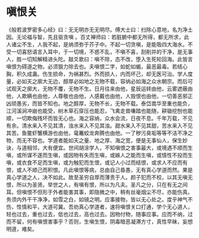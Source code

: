 # 嗔恨关

《般若波罗密多心经》曰：无无明亦无无明尽。傅大士曰：扫除心意地，名为净土因。无论福与智，先且驱贪嗔 。百丈禅师曰：若脏腑中都无所得，都无所求，此人诸尘不生，人我不起，是纳须弥于芥子中。不起一切贪嗔，是能吸四大海水。不受一切喜怒语言入耳中，于一切境，不惑不乱，不嗔不喜，刮削并的干净，是无事人，胜一切知解精进头陀。敲爻歌曰：嗔不除，态不改，堕入生死轮回海。此皆言嗔恨为碍道之物，必须狠力除去也。夫嗔恨二字，如蛇如蝎，最恶最毒。若结心胸，积久成蛊。伤生损命，为祸甚烈。外而损人，内而坏己，却无医可治。学人度量，必如天之廓大无边，醇厚必如地之无物不载，容纳必如海之众水朝宗。而后可试观天之廓大，无物不覆，无物不生。日月往来由他，星辰运转由他，云雾遮蔽由他，人欺瞒也由他，人尊敬也由他，人感戴也由他，人毁恨也由他，一切善恶邪正凶顽愚劣，而皆不知也。地之醇厚，无物不长，无物不载。泰岱嵩华至重也能负，江河溪涧冲崩也能受，树木草石穿压也能忍，飞禽走兽嗛踏也能随，耕锄挖刨也能顺，一切欺侮残坏而皆无心也。海之容纳，众水会流，日夜不息。千年万载，不见有余。清水来入不见其清，浊水来入不见其浊。甜水来入不见其甜，苦水来入不见其苦。鱼鳖虾蟹横游也由他，鼋鼉蛟龙奔腾也由他。一了秽污臭垢等等不洁不净之物，而无不容也。学道者能如天之量、地之厚、海之宽，便是无事仙人，保生妙诀，与道相邻，大有便宜。世间胡涂学人，不知嗔恨之害事最大，或境遇不顺而生嗔，或所谋不遂而生嗔，或因物有失而生嗔，或嫉人之能而生嗔，或情性不投而生嗔，或衣食不足而生嗔，或为触犯而生恨，或记人小过而结恨，或求人不应而有恨，或人不顺己而积恨。凡此嗔恨等病，总由自己昏愚，无有真心学道而然。果是真心学道之人，决不如此。故至圣穷自厚而薄责于人。颜子犯而不校，以其无嗔无恨，所以为圣贤。举世之人，有嗔有恨，所以为凡夫。圣凡之分，只在有无之间耳。但嗔恨不但形于外者能害其事，即隐微之中，稍有丝毫烟尘不尽，亦能伤真。务须内外干干净净，如雪之白，如镜之明。应事接物，皆以无心处之。度乎神气不伤，性情和平，大道可冀。吾劝真心学道者，速将嗔恨关口打通，学个无心道人，轻也过去，重也过去，低也过去，高也过去。因物付物，随事应事。应而不纳，过而不留，何有嗔恨害事乎？否则，生嗔生恨，阴毒暗恶凝滞方寸，真性早昧，妄想明道，难矣。
